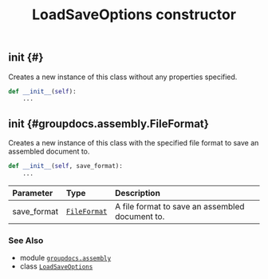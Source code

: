 ﻿---
title: LoadSaveOptions constructor
second_title: GroupDocs.Assembly for Python via .NET API References
description: 
type: docs
url: /python-net/groupdocs.assembly/loadsaveoptions/__init__/
is_root: false
weight: 10
---

## __init__ {#}

Creates a new instance of this class without any properties specified.



```python
def __init__(self):
    ...
```




## __init__ {#groupdocs.assembly.FileFormat}

Creates a new instance of this class with the specified file format to save an assembled document to.



```python
def __init__(self, save_format):
    ...
```


| Parameter | Type | Description |
| :- | :- | :- |
| save_format | [`FileFormat`](/assembly/python-net/groupdocs.assembly/fileformat) | A file format to save an assembled document to. |



### See Also
* module [`groupdocs.assembly`](../../)
* class [`LoadSaveOptions`](/assembly/python-net/groupdocs.assembly/loadsaveoptions)
